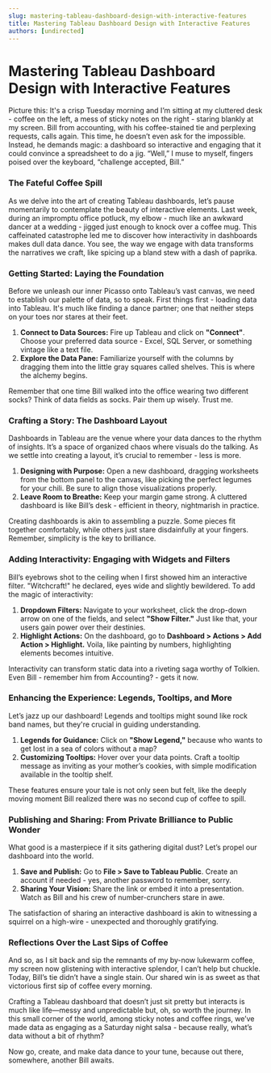 ```yaml
---
slug: mastering-tableau-dashboard-design-with-interactive-features
title: Mastering Tableau Dashboard Design with Interactive Features
authors: [undirected]
---
```



# Mastering Tableau Dashboard Design with Interactive Features

Picture this: It's a crisp Tuesday morning and I’m sitting at my cluttered desk - coffee on the left, a mess of sticky notes on the right - staring blankly at my screen. Bill from accounting, with his coffee-stained tie and perplexing requests, calls again. This time, he doesn’t even ask for the impossible. Instead, he demands magic: a dashboard so interactive and engaging that it could convince a spreadsheet to do a jig. “Well,” I muse to myself, fingers poised over the keyboard, “challenge accepted, Bill.”

### The Fateful Coffee Spill

As we delve into the art of creating Tableau dashboards, let’s pause momentarily to contemplate the beauty of interactive elements. Last week, during an impromptu office potluck, my elbow - much like an awkward dancer at a wedding - jigged just enough to knock over a coffee mug. This caffeinated catastrophe led me to discover how interactivity in dashboards makes dull data dance. You see, the way we engage with data transforms the narratives we craft, like spicing up a bland stew with a dash of paprika.

### Getting Started: Laying the Foundation

Before we unleash our inner Picasso onto Tableau’s vast canvas, we need to establish our palette of data, so to speak. First things first - loading data into Tableau. It's much like finding a dance partner; one that neither steps on your toes nor stares at their feet.

1. **Connect to Data Sources:** Fire up Tableau and click on **"Connect"**. Choose your preferred data source - Excel, SQL Server, or something vintage like a text file.
2. **Explore the Data Pane:** Familiarize yourself with the columns by dragging them into the little gray squares called shelves. This is where the alchemy begins.

Remember that one time Bill walked into the office wearing two different socks? Think of data fields as socks. Pair them up wisely. Trust me.

### Crafting a Story: The Dashboard Layout

Dashboards in Tableau are the venue where your data dances to the rhythm of insights. It’s a space of organized chaos where visuals do the talking. As we settle into creating a layout, it’s crucial to remember - less is more.

1. **Designing with Purpose:** Open a new dashboard, dragging worksheets from the bottom panel to the canvas, like picking the perfect legumes for your chili. Be sure to align those visualizations properly.
2. **Leave Room to Breathe:** Keep your margin game strong. A cluttered dashboard is like Bill’s desk - efficient in theory, nightmarish in practice.

Creating dashboards is akin to assembling a puzzle. Some pieces fit together comfortably, while others just stare disdainfully at your fingers. Remember, simplicity is the key to brilliance.

### Adding Interactivity: Engaging with Widgets and Filters

Bill’s eyebrows shot to the ceiling when I first showed him an interactive filter. "Witchcraft!" he declared, eyes wide and slightly bewildered. To add the magic of interactivity:

1. **Dropdown Filters:** Navigate to your worksheet, click the drop-down arrow on one of the fields, and select **"Show Filter."** Just like that, your users gain power over their destinies.
2. **Highlight Actions:** On the dashboard, go to **Dashboard > Actions > Add Action > Highlight.** Voila, like painting by numbers, highlighting elements becomes intuitive.

Interactivity can transform static data into a riveting saga worthy of Tolkien. Even Bill - remember him from Accounting? - gets it now.

### Enhancing the Experience: Legends, Tooltips, and More

Let’s jazz up our dashboard! Legends and tooltips might sound like rock band names, but they're crucial in guiding understanding.

1. **Legends for Guidance:** Click on **"Show Legend,"** because who wants to get lost in a sea of colors without a map?
2. **Customizing Tooltips:** Hover over your data points. Craft a tooltip message as inviting as your mother’s cookies, with simple modification available in the tooltip shelf.

These features ensure your tale is not only seen but felt, like the deeply moving moment Bill realized there was no second cup of coffee to spill.

### Publishing and Sharing: From Private Brilliance to Public Wonder

What good is a masterpiece if it sits gathering digital dust? Let’s propel our dashboard into the world.

1. **Save and Publish:** Go to **File > Save to Tableau Public**. Create an account if needed - yes, another password to remember, sorry.
2. **Sharing Your Vision:** Share the link or embed it into a presentation. Watch as Bill and his crew of number-crunchers stare in awe.

The satisfaction of sharing an interactive dashboard is akin to witnessing a squirrel on a high-wire - unexpected and thoroughly gratifying.

### Reflections Over the Last Sips of Coffee

And so, as I sit back and sip the remnants of my by-now lukewarm coffee, my screen now glistening with interactive splendor, I can’t help but chuckle. Today, Bill’s tie didn’t have a single stain. Our shared win is as sweet as that victorious first sip of coffee every morning.

Crafting a Tableau dashboard that doesn’t just sit pretty but interacts is much like life—messy and unpredictable but, oh, so worth the journey. In this small corner of the world, among sticky notes and coffee rings, we’ve made data as engaging as a Saturday night salsa - because really, what’s data without a bit of rhythm?

Now go, create, and make data dance to your tune, because out there, somewhere, another Bill awaits.